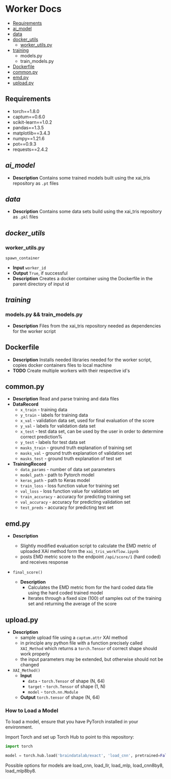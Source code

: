 # Worker Docs
- [Requirements](#requirements)
- [ai_model](#ai_model)
- [data](#data)
- [docker_utils](#docker_utils)
	- [worker_utils.py](#worker_utils.py)
- [training](#training)
	- models.py
	- train_models.py
- [Dockerfile](#Dockerfile)
- [common.py](#common.py)
- [emd.py](#emd.py)
- [upload.py](#upload.py)

## Requirements
- torch==1.8.0
- captum==0.6.0
- scikit-learn==1.0.2
- pandas==1.3.5
- matplotlib==3.4.3
- numpy==1.21.6
- pot==0.9.3
- requests==2.4.2
## *ai_model*
- **Description** Contains some trained models built using the xai_tris repository as `.pt` files

## *data*
- **Description** Contains some data sets build using the xai_tris repository as `.pkl` files

## *docker_utils*

### worker_utils.py
`spawn_container`
  - **Input** `worker_id`
  - **Output** `True`, if successful
  - **Description** Creates a docker container using the Dockerfile in the parent directory of input id

## *training*
### models.py && train_models.py
- **Description** Files from the xai_tris repository needed as dependencies for the worker script

## Dockerfile
- **Description** Installs needed libraries needed for the worker script, copies docker containers files to local machine
- **TODO** Create multiple workers with their respective id's

## common.py
- **Description** Read and parse training and data files
- **DataRecord**
	- `x_train` - training data
	- `y_train` - labels for training data
	- `x_val` - validation data set, used for final evaluation of the score
	- `y_val` - labels for validation data set
	- `x_test` - test data set, can be used by the user in order to determine correct prediction%
	- `y_test` - labels for test data set
	- `masks_train` - ground truth explanation of training set
	- `masks_val` - ground truth explanation of validation set
	- `masks_test` - ground truth explanation of test set
- **TrainingRecord**
	- `data_params` - number of data set parameters
	- `model_path` - path to Pytorch model
	- `keras_path` - path to Keras model
	- `train_loss` - loss function value for training set
	- `val_loss` - loss function value for validation set
	- `train_accuracy` - accuracy for predicting training set
	- `val_accuracy` - accuracy for predicting validation set
	- `test_preds` - accuracy for predicting test set

## emd.py
- **Description** 
	- Slightly modified evaluation script to calculate the EMD metric of uploaded XAI method form the `xai_tris_workflow.ipynb`
	- posts EMD metric score to the endpoint `/api/score/1` (hard coded) and receives response

- `final_score()`
	- **Description**
		- Calculates the EMD metric from for the hard coded data file using the hard coded trained model
		- Iterates through a fixed size (100) of samples out of the training set and returning the average of the score


## upload.py
- **Description**
	- sample upload file using a `captum.attr` XAI method
	- in principle any python file with a function precisely called `XAI_Method` which returns a `torch.Tensor` of correct shape should work properly
	- the input parameters may be extended, but otherwise should not be changed
- `XAI_Method()`
	- **Input**
		- `data` - `torch.Tensor` of shape (N, 64)
		- `target` - `torch.Tensor` of shape (1, N)
		- `model` - `torch.nn.Module`
	- **Output** `torch.tensor` of shape (N, 64)

### How to Load a Model
To load a model, ensure that you have PyTorch installed in your environment.

Import Torch and set up Torch Hub to point to this repository:
   ```python
   import torch

   model = torch.hub.load('braindatalab/exact', 'load_cnn', pretrained=False)
   ```
Possible options for models are load_cnn, load_llr, load_mlp, load_cnn8by8, load_mlp8by8. 

